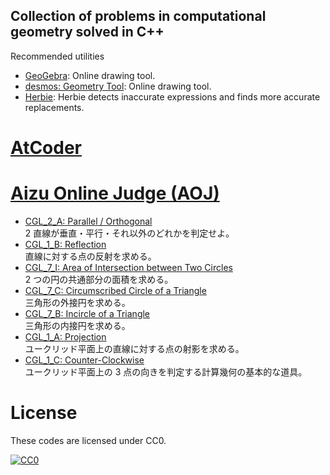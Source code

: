 Collection of problems in computational geometry solved in C++
----------------------------------------------------------------------

Recommended utilities
- [GeoGebra](https://www.geogebra.org/calculator): Online drawing tool.
- [desmos: Geometry Tool](https://www.desmos.com/geometry): Online drawing tool.
- [Herbie](https://herbie.uwplse.org/): Herbie detects inaccurate expressions and finds more accurate replacements.

# [AtCoder](https://atcoder.jp/)

# [Aizu Online Judge (AOJ)](https://onlinejudge.u-aizu.ac.jp/home)
- [CGL_2_A: Parallel / Orthogonal](doc/aoj/CGL_2_A.md)  
   2 直線が垂直・平行・それ以外のどれかを判定せよ。
- [CGL_1_B: Reflection](doc/aoj/CGL_1_B.md)  
   直線に対する点の反射を求める。
- [CGL_7_I: Area of Intersection between Two Circles](doc/aoj/CGL_7_I.md)  
   2 つの円の共通部分の面積を求める。
- [CGL_7_C: Circumscribed Circle of a Triangle](doc/aoj/CGL_7_C.md)  
   三角形の外接円を求める。
- [CGL_7_B: Incircle of a Triangle](doc/aoj/CGL_7_B.md)  
   三角形の内接円を求める。
- [CGL_1_A: Projection](doc/aoj/CGL_1_A.md)  
   ユークリッド平面上の直線に対する点の射影を求める。
- [CGL_1_C: Counter-Clockwise](doc/aoj/CGL_1_C.md)  
   ユークリッド平面上の 3 点の向きを判定する計算幾何の基本的な道具。


# License
These codes are licensed under CC0.

[![CC0](http://i.creativecommons.org/p/zero/1.0/88x31.png "CC0")](http://creativecommons.org/publicdomain/zero/1.0/deed.ja)
